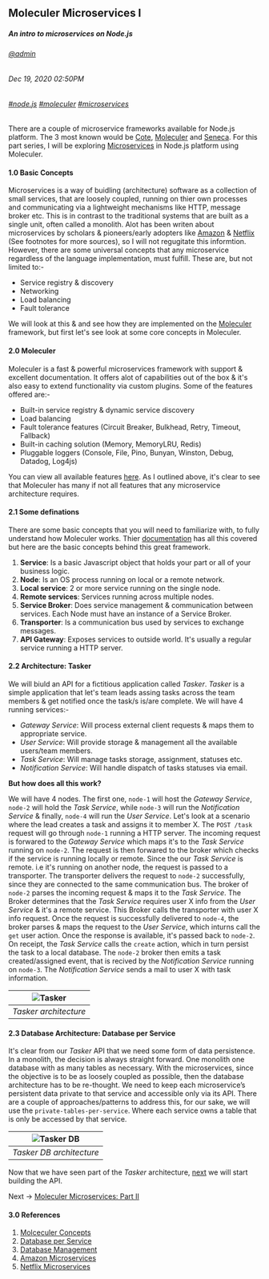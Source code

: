 ## Moleculer Microservices I
##### *An intro to microservices on Node.js*
###### [@admin](/whoami)
###### Dec 19, 2020 02:50PM
###### [#node.js]() [#moleculer]() [#microservices]()

There are a couple of microservice frameworks available for Node.js platform. The 3 most known would be [Cote](https://cote.com), [Moleculer](https://moleculer) and [Seneca](https://seneca.com). For this part series, I will be exploring [Microservices](https://) in Node.js platform using Moleculer.

#### 1.0 Basic Concepts

Microservices is a way of buidling (architecture) software as a collection of small services, that are loosely coupled, running on thier own processes and communicating via a lightweight mechanisms like HTTP, message broker etc. This is in contrast to the traditional systems that are built as a single unit, often called a monolith.
Alot has been writen about microservices by scholars &amp; pioneers/early adopters like [Amazon](https://aws.amazon.com/microservices/#:~:text=Microservices%20are%20an%20architectural%20and,small%2C%20self%2Dcontained%20teams) &amp; [Netflix](https://netflixtechblog.com/tagged/microservices) (See footnotes for more sources), so I will not regugitate this informtion. However, there are some universal concepts that any microservice
regardless of the language implementation, must fulfill. These are, but not limited to:-
* Service registry &amp; discovery
* Networking
* Load balancing
* Fault tolerance

We will look at this &amp; and see how they are implemented on the [Moleculer](https://moleculer.services/) framework, but first let's see look at some core concepts in Moleculer. 

#### 2.0 Moleculer

Moleculer is a fast & powerful microservices framework with support &amp; excellent documentation. It offers alot of capabilities out of the box &amp; it's also easy to extend functionality via custom plugins. Some of the features offered are:-

* Built-in service registry & dynamic service discovery
* Load balancing
* Fault tolerance features (Circuit Breaker, Bulkhead, Retry, Timeout, Fallback)
* Built-in caching solution (Memory, MemoryLRU, Redis)
* Pluggable loggers (Console, File, Pino, Bunyan, Winston, Debug, Datadog, Log4js)

You can view all available features [here](https://moleculer.services/docs/0.14/). As I outlined above, it's clear to see that Moleculer has many if not all features that any microservice architecture requires.

#### 2.1 Some definations

There are some basic concepts that you will need to familiarize with, to fully understand how Moleculer works. Thier [documentation](https://moleculer.services/docs/0.14/) has all this covered but here are the basic concepts behind this great framework.

1. **Service**: Is a basic Javascript object that holds your part or all of your business logic.
2. **Node**: Is an OS process running on local or a remote network.
3. **Local service**: 2 or more service running on the single node.
4. **Remote services**: Services running across multiple nodes.
5. **Service Broker**: Does service management &amp; communication between services. Each Node must have an instance of a Service Broker.
6. **Transporter**: Is a communication bus used by services to exchange messages.
7. **API Gateway**: Exposes  services to outside world. It's usually a regular service running a HTTP server.

#### 2.2 Architecture: Tasker

We will biuld an API for a fictitious application called *Tasker*. *Tasker* is a simple application that let's team leads assing tasks across the team members &amp; get notified once the task/s is/are complete. We will have 4 running services:-
* *Gateway Service*:  Will process external client requests &amp; maps them to appropriate service.
* *User Service*: Will provide storage &amp; management all the available users/team members.
* *Task Service*: Will manage tasks storage, assignment, statuses etc.
* *Notification Service*: Will handle dispatch of tasks statuses via email.

**But how does all this work?**

We will have 4 nodes. The first one, `node-1` will host the *Gateway Service*, `node-2` will hold the *Task Service*, while `node-3` will run the *Notification Service* &amp; finally, `node-4` will run the *User Service*. Let's look at a scenario where the lead creates a task and assigns it to member X. The `POST /task` request will go through `node-1` running a HTTP server. The incoming request is forwared to the *Gateway Service* which maps it's to the *Task Service* running on `node-2`. The request is then forwared to the broker which checks if the service is running locally or remote. Since the our *Task Service* is remote. i.e it's running on another node, the request is passed to a transporter. The transporter delivers the request to `node-2` successfully, since they are connected to the same communication bus. The broker of `node-2` parses the incoming request &amp; maps it to the *Task Service*. The Broker determines that the *Task Service* requires user X info from the *User Service* &amp; it's a remote service. This Broker calls the transporter with user X info request. Once the request is successfully delivered to `node-4`, the broker parses &amp; maps the request to the *User Service*, which inturns call the `get` user action. Once the response is available, it's passed back to `node-2`. On receipt, the *Task Service* calls the `create` action, which in turn persist the task to a local database. The `node-2` broker then emits a task created/assigned event, that is recived by the *Notification Service* running on `node-3`. The *Notification Service* sends a mail to user X with task information.


| ![Tasker](/images/blog/moleculer/tasker_archi.png) | 
|:--:| 
| *Tasker architecture* |

#### 2.3 Database Architecture: Database per Service

It's clear from our *Tasker* API that we need some form of data persistence. In a monolith, the decision is always straight forward. One monolith one database with as many tables as necessary. With the microservices, since the objective is to be as loosely coupled as possible, then the database architecture has to be re-thought. We need to keep each microservice’s persistent data private to that service and accessible only via its API. There are a couple of approaches/patterns to address this, for our sake, we will use the `private-tables-per-service`. Where each service owns a table that is only be accessed by that service.

| ![Tasker DB](/images/blog/moleculer/tasker_db_archi.png) | 
|:--:| 
| *Tasker DB architecture* |

Now that we have seen part of the *Tasker* architecture, [next](/blog/moleculer-microservices-ii) we will start building the API.

Next -> [Moleculer Microservices: Part II](/blog/moleculer-microservices-ii)

#### 3.0 References

1. [Molceculer Concepts](https://moleculer.services/docs/0.14/concepts.html)
2. [Database per Service](https://microservices.io/patterns/data/database-per-service.html)
3. [Database Management](https://relevant.software/blog/microservices-database-management/)
4. [Amazon Microservices](https://aws.amazon.com/microservices/#:~:text=Microservices%20are%20an%20architectural%20and,small%2C%20self%2Dcontained%20teams)
5. [Netflix Microservices](https://netflixtechblog.com/tagged/microservices)




